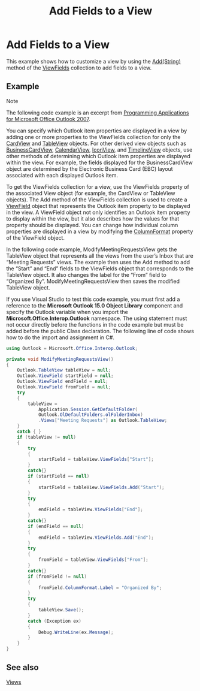 ﻿---
title: 'Add Fields to a View'
TOCTitle: 'Add Fields to a View'
ms:assetid: ea371f27-ea65-47ef-ae44-ef843a78ab6f
ms:mtpsurl: https://msdn.microsoft.com/en-us/library/Ff424481(v=office.15)
ms:contentKeyID: 55119934
ms.date: 07/24/2014
mtps_version: v=office.15
---

# Add Fields to a View

This example shows how to customize a view by using the [Add(String)](https://msdn.microsoft.com/en-us/library/bb646040\(v=office.15\)) method of the [ViewFields](https://msdn.microsoft.com/en-us/library/bb645950\(v=office.15\)) collection to add fields to a view.

## Example

> [!NOTE] 
> The following code example is an excerpt from [Programming Applications for Microsoft Office Outlook 2007](https://www.amazon.com/gp/product/0735622493?ie=UTF8&tag=msmsdn-20&linkCode=as2&camp=1789&creative=9325&creativeASIN=0735622493).


You can specify which Outlook item properties are displayed in a view by adding one or more properties to the ViewFields collection for only the [CardView](https://msdn.microsoft.com/en-us/library/bb609216\(v=office.15\)) and [TableView](https://msdn.microsoft.com/en-us/library/bb608854\(v=office.15\)) objects. For other derived view objects such as [BusinessCardView](https://msdn.microsoft.com/en-us/library/bb646315\(v=office.15\)), [CalendarView](https://msdn.microsoft.com/en-us/library/bb622874\(v=office.15\)), [IconView](https://msdn.microsoft.com/en-us/library/bb612031\(v=office.15\)), and [TimelineView](https://msdn.microsoft.com/en-us/library/bb609455\(v=office.15\)) objects, use other methods of determining which Outlook item properties are displayed within the view. For example, the fields displayed for the BusinessCardView object are determined by the Electronic Business Card (EBC) layout associated with each displayed Outlook item.

To get the ViewFields collection for a view, use the ViewFields property of the associated View object (for example, the CardView or TableView objects). The Add method of the ViewFields collection is used to create a [ViewField](https://msdn.microsoft.com/en-us/library/bb610583\(v=office.15\)) object that represents the Outlook item property to be displayed in the view. A ViewField object not only identifies an Outlook item property to display within the view, but it also describes how the values for that property should be displayed. You can change how individual column properties are displayed in a view by modifying the [ColumnFormat](https://msdn.microsoft.com/en-us/library/bb646462\(v=office.15\)) property of the ViewField object.

In the following code example, ModifyMeetingRequestsView gets the TableView object that represents all the views from the user’s Inbox that are “Meeting Requests” views. The example then uses the Add method to add the “Start” and “End” fields to the ViewFields object that corresponds to the TableView object. It also changes the label for the “From” field to “Organized By”. ModifyMeetingRequestsView then saves the modified TableView object.

If you use Visual Studio to test this code example, you must first add a reference to the **Microsoft Outlook 15.0 Object Library** component and specify the Outlook variable when you import the **Microsoft.Office.Interop.Outlook** namespace. The using statement must not occur directly before the functions in the code example but must be added before the public Class declaration. The following line of code shows how to do the import and assignment in C\#.

```csharp
using Outlook = Microsoft.Office.Interop.Outlook;
```

```csharp
private void ModifyMeetingRequestsView()
{
    Outlook.TableView tableView = null;
    Outlook.ViewField startField = null;
    Outlook.ViewField endField = null;
    Outlook.ViewField fromField = null;
    try
    {
        tableView =
            Application.Session.GetDefaultFolder(
            Outlook.OlDefaultFolders.olFolderInbox)
            .Views["Meeting Requests"] as Outlook.TableView;
    }
    catch { }
    if (tableView != null)
    {
        try
        {
            startField = tableView.ViewFields["Start"];
        }
        catch{}
        if (startField == null)
        {
            startField = tableView.ViewFields.Add("Start");
        }
        try
        {
            endField = tableView.ViewFields["End"];
        }
        catch{}
        if (endField == null)
        {
            endField = tableView.ViewFields.Add("End");
        }
        try
        {
            fromField = tableView.ViewFields["From"];
        }
        catch{}
        if (fromField != null)
        {
            fromField.ColumnFormat.Label = "Organized By";
        }
        try
        {
            tableView.Save();
        }
        catch (Exception ex)
        {
            Debug.WriteLine(ex.Message);
        }
    }
}
```

## See also



[Views](views.md)


